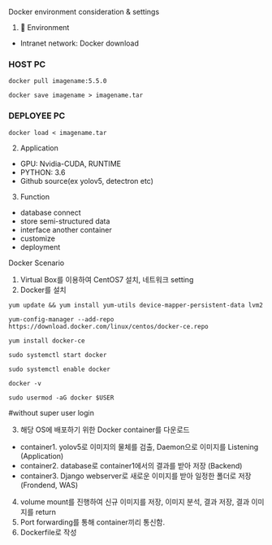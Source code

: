 Docker environment consideration & settings

1. 🚀 Environment
  - Intranet network: Docker download		
  ### HOST PC
  <pre><code>docker pull imagename:5.5.0</code></pre>
  <pre><code>docker save imagename > imagename.tar</code></pre>
  
  ### DEPLOYEE PC
  <pre><code>docker load < imagename.tar</code></pre>
  
2. Application
  - GPU: Nvidia-CUDA, RUNTIME
  - PYTHON: 3.6
  - Github source(ex yolov5, detectron etc)

3. Function
  - database connect
  - store semi-structured data
  - interface another container
  - customize
  - deployment

Docker Scenario
1. Virtual Box를 이용하여 CentOS7 설치, 네트워크 setting
2. Docker를 설치
  <pre><code>yum update && yum install yum-utils device-mapper-persistent-data lvm2</code></pre>
  <pre><code>yum-config-manager --add-repo https://download.docker.com/linux/centos/docker-ce.repo</code></pre>
  <pre><code>yum install docker-ce</code></pre>
  <pre><code>sudo systemctl start docker</code></pre>
  <pre><code>sudo systemctl enable docker</code></pre>
  <pre><code>docker -v</code></pre>
  <pre><code>sudo usermod -aG docker $USER</code></pre> #without super user login
  
3. 해당 OS에 배포하기 위한 Docker container를 다운로드
  - container1. yolov5로 이미지의 물체를 검출, Daemon으로 이미지를 Listening (Application)
  - container2. database로 container1에서의 결과를 받아 저장 (Backend)
  - container3. Django webserver로 새로운 이미지를 받아 일정한 폴더로 저장 (Frondend, WAS)
4. volume mount를 진행하여 신규 이미지를 저장, 이미지 분석, 결과 저장, 결과 이미지를 return
5. Port forwarding를 통해 container끼리 통신함. 
6. Dockerfile로 작성
